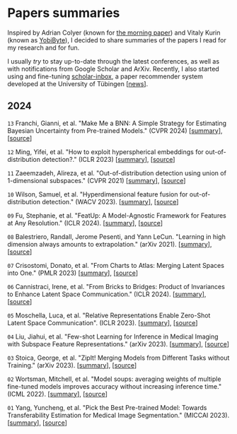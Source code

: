 # Papers summaries

Inspired by Adrian Colyer (known for [the morning paper](https://blog.acolyer.org/)) and Vitaly Kurin (known as [YobiByte](https://yobibyte.github.io/)), I decided to share summaries of the papers I read for my research and for fun.

I usually *try* to stay up-to-date through the latest conferences, as well as with notifications from Google Scholar and ArXiv. Recently, I also started using and fine-tuning [scholar-inbox](https://www.scholar-inbox.com/), a paper recommender system developed at the University of Tübingen [[news](https://tuebingen.ai/news/stay-ahead-in-research-with-scholar-inbox)].

## 2024

`13` Franchi, Gianni, et al. "Make Me a BNN: A Simple Strategy for Estimating Bayesian Uncertainty from Pre-trained Models." (CVPR 2024) [[summary](summaries/13_franchi2024make.md)], [[source](https://arxiv.org/pdf/2312.15297v1)]

`12` Ming, Yifei, et al. "How to exploit hyperspherical embeddings for out-of-distribution detection?." (ICLR 2023) [[summary](summaries/12_ming2023how.md)], [[source](https://openreview.net/pdf?id=aEFaE0W5pAd)]

`11` Zaeemzadeh, Alireza, et al. "Out-of-distribution detection using union of 1-dimensional subspaces." (CVPR 2021) [[summary](summaries/11_zaeemzadeh2021out.md)], [[source](https://openaccess.thecvf.com/content/CVPR2021/papers/Zaeemzadeh_Out-of-Distribution_Detection_Using_Union_of_1-Dimensional_Subspaces_CVPR_2021_paper.pdf)]

`10` Wilson, Samuel, et al. "Hyperdimensional feature fusion for out-of-distribution detection." (WACV 2023). [[summary](summaries/10_wilson2023hyperdimensional.md)], [[source](https://openaccess.thecvf.com/content/WACV2023/papers/Wilson_Hyperdimensional_Feature_Fusion_for_Out-of-Distribution_Detection_WACV_2023_paper.pdf
)]

`09` Fu, Stephanie, et al. "FeatUp: A Model-Agnostic Framework for Features at Any Resolution." (ICLR 2024). [[summary](summaries/09_fu2024featup.md)], [[source](https://arxiv.org/abs/2403.10516)]

`08` Balestriero, Randall, Jerome Pesenti, and Yann LeCun. "Learning in high dimension always amounts to extrapolation." (arXiv 2021). [[summary](summaries/08_balestriero2021learning.md)], [[source](https://arxiv.org/abs/2110.09485)]

`07` Crisostomi, Donato, et al. "From Charts to Atlas: Merging Latent Spaces into One." (PMLR 2023) [[summary](summaries/07_crisostomi2023from.md)], [[source](https://arxiv.org/abs/2311.06547)]

`06` Cannistraci, Irene, et al. "From Bricks to Bridges: Product of Invariances to Enhance Latent Space Communication." (ICLR 2024). [[summary](summaries/06_cannistraci2023from.md)], [[source](https://arxiv.org/abs/2310.01211)]

`05` Moschella, Luca, et al. "Relative Representations Enable Zero-Shot Latent Space Communication". (ICLR 2023). [[summary](summaries/05_moschella2023relative.md)], [[source](https://arxiv.org/abs/2209.15430)]

`04` Liu, Jiahui, et al. "Few-shot Learning for Inference in Medical Imaging with Subspace Feature Representations." (arXiv 2023). [[summary](summaries/04_liu2023few.md)], [[source](https://arxiv.org/pdf/2306.11152.pdf)]

`03` Stoica, George, et al. "ZipIt! Merging Models from Different Tasks without Training." (arXiv 2023). [[summary](summaries/03_stoica2023zipit.md)], [[source](https://openreview.net/forum?id=LEYUkvdUhq)]

`02` Wortsman, Mitchell, et al. "Model soups: averaging weights of multiple fine-tuned models improves accuracy without increasing inference time." (ICML 2022). [[summary](summaries/02_wortsman2022model.md)], [[source](https://arxiv.org/pdf/2203.05482.pdf)]

`01` Yang, Yuncheng, et al. "Pick the Best Pre-trained Model: Towards Transferability Estimation for Medical Image Segmentation." (MICCAI 2023). [[summary](summaries/01_yang2023pick.md)], [[source](https://arxiv.org/pdf/2307.11958.pdf)]